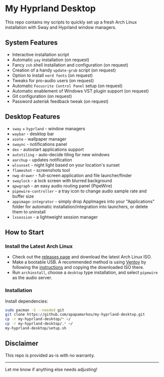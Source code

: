 # My Hyprland Desktop

This repo contains my scripts to quickly set up a fresh Arch Linux installation with Sway and Hyprland window managers.

## System Features

- Interactive installation script
- Automatic `yay` installation (on request)
- Fancy `zsh` shell installation and configuration (on request)
- Creation of a handy `update-grub` script (on request)
- Option to install `nerd fonts` (on request)
- Tweaks for pro-audio users (on request)
- Automatic `Focusrite Control Panel` setup (on request)
- Automatic enablement of Windows VST plugin support (on request)
- Git configuration (on request)
- Password asterisk feedback tweak (on request)

## Desktop Features

- `sway` + `hyprland` - window managers
- `waybar` - desktop bar
- `azote` - wallpaper manager
- `swaync` - notifications panel
- `dex` - autostart applications support
- `autotiling` - auto-decide tiling for new windows
- `aarchup` - updates notification
- `wlsunset` - night light based on your location's sunset
- `flameshot` - screenshots tool
- `nwg-drawer` - full-screen application and file launcher/finder
- `swaylock` - a lock screen with blurred background
- `qpwgraph` - an easy audio routing panel (PipeWire)
- `pipewire-controller` - a tray icon to change audio sample rate and buffer size
- `appimage-integrator` - simply drop AppImages into your "Applications" folder for automatic installation/integration into launchers, or delete them to uninstall
- `lxsession` - a lightweight session manager

## How to Start

### Install the Latest Arch Linux

- Check out the [releases page](https://archlinux.org/releng/releases/) and download the latest Arch Linux ISO.
- Make a bootable USB. A recommended method is using [Ventoy](https://www.ventoy.net/en/download.html) by following the [instructions](https://www.ventoy.net/en/doc_start.html) and copying the downloaded ISO there.
- Run `archinstall`, choose a `desktop` type installation, and select `pipewire` as the audio server.

### Installation

Install dependencies:
```bash
sudo pacman -S --needed git
git clone https://github.com/apapamarkou/my-hyprland-desktop.git
cp -r my-hyprland-desktop/* ~/
cp -r my-hyprland-desktop/.* ~/
my-hyprland-desktop/setup.sh
```

## Disclaimer

This repo is provided as-is with no warranty.

---

Let me know if anything else needs adjusting!
